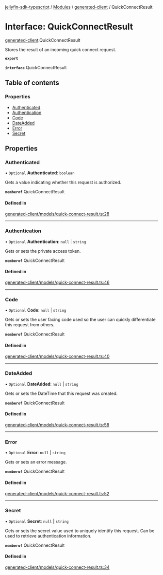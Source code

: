 [jellyfin-sdk-typescript](../README.md) / [Modules](../modules.md) / [generated-client](../modules/generated_client.md) / QuickConnectResult

# Interface: QuickConnectResult

[generated-client](../modules/generated_client.md).QuickConnectResult

Stores the result of an incoming quick connect request.

**`export`**

**`interface`** QuickConnectResult

## Table of contents

### Properties

- [Authenticated](generated_client.QuickConnectResult.md#authenticated)
- [Authentication](generated_client.QuickConnectResult.md#authentication)
- [Code](generated_client.QuickConnectResult.md#code)
- [DateAdded](generated_client.QuickConnectResult.md#dateadded)
- [Error](generated_client.QuickConnectResult.md#error)
- [Secret](generated_client.QuickConnectResult.md#secret)

## Properties

### Authenticated

• `Optional` **Authenticated**: `boolean`

Gets a value indicating whether this request is authorized.

**`memberof`** QuickConnectResult

#### Defined in

[generated-client/models/quick-connect-result.ts:28](https://github.com/thornbill/jellyfin-sdk-typescript/blob/b0f5501/src/generated-client/models/quick-connect-result.ts#L28)

___

### Authentication

• `Optional` **Authentication**: ``null`` \| `string`

Gets or sets the private access token.

**`memberof`** QuickConnectResult

#### Defined in

[generated-client/models/quick-connect-result.ts:46](https://github.com/thornbill/jellyfin-sdk-typescript/blob/b0f5501/src/generated-client/models/quick-connect-result.ts#L46)

___

### Code

• `Optional` **Code**: ``null`` \| `string`

Gets or sets the user facing code used so the user can quickly differentiate this request from others.

**`memberof`** QuickConnectResult

#### Defined in

[generated-client/models/quick-connect-result.ts:40](https://github.com/thornbill/jellyfin-sdk-typescript/blob/b0f5501/src/generated-client/models/quick-connect-result.ts#L40)

___

### DateAdded

• `Optional` **DateAdded**: ``null`` \| `string`

Gets or sets the DateTime that this request was created.

**`memberof`** QuickConnectResult

#### Defined in

[generated-client/models/quick-connect-result.ts:58](https://github.com/thornbill/jellyfin-sdk-typescript/blob/b0f5501/src/generated-client/models/quick-connect-result.ts#L58)

___

### Error

• `Optional` **Error**: ``null`` \| `string`

Gets or sets an error message.

**`memberof`** QuickConnectResult

#### Defined in

[generated-client/models/quick-connect-result.ts:52](https://github.com/thornbill/jellyfin-sdk-typescript/blob/b0f5501/src/generated-client/models/quick-connect-result.ts#L52)

___

### Secret

• `Optional` **Secret**: ``null`` \| `string`

Gets or sets the secret value used to uniquely identify this request. Can be used to retrieve authentication information.

**`memberof`** QuickConnectResult

#### Defined in

[generated-client/models/quick-connect-result.ts:34](https://github.com/thornbill/jellyfin-sdk-typescript/blob/b0f5501/src/generated-client/models/quick-connect-result.ts#L34)
